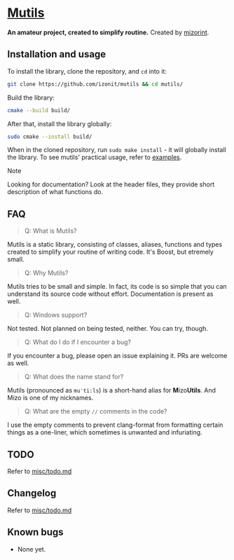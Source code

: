# [Mutils](https://github.com/izonit/mutils)
**An amateur project, created to simplify routine.** Created by [mizorint](https://x.com/mizorint).

## Installation and usage
To install the library, clone the repository, and `cd` into  it:
```sh
git clone https://github.com/izonit/mutils && cd mutils/
```

Build the library:
```sh
cmake --build build/
```

After that, install the library globally:
```sh
sudo cmake --install build/
```

When in the cloned repository, run `sudo make install` - it will globally install the library. To see mutils' practical usage, refer to [examples](https://github.com/izonit/mutils/examples).

> [!NOTE]
> Looking for documentation? Look at the header files, they provide short description of what functions do.

## FAQ
> Q: What is Mutils?

Mutils is a static library, consisting of classes, aliases, functions and types created to simplify your routine of writing code. It's Boost, but etremely small.

> Q: Why Mutils?

Mutils tries to be small and simple. In fact, its code is so simple that you can understand its source code without effort. Documentation is present as well.

> Q: Windows support?

Not tested. Not planned on being tested, neither. You can try, though.

> Q: What do I do if I encounter a bug?

If you encounter a bug, please open an issue explaining it. PRs are welcome as well.

> Q: What does the name stand for?

Mutils (pronounced as `muˈti:ls`) is a short-hand alias for **M**izo**Utils**. And Mizo is one of my nicknames.

> Q: What are the empty `//` comments in the code?

I use the empty comments to prevent clang-format from formatting certain things as a one-liner, which sometimes is unwanted and infuriating.

## TODO
Refer to [misc/todo.md](https://github.com/izonit/mutils/blob/main/misc/todo.md)

## Changelog
Refer to [misc/todo.md](https://github.com/izonit/mutils/blob/main/misc/changelog.md)

## Known bugs
- None yet.